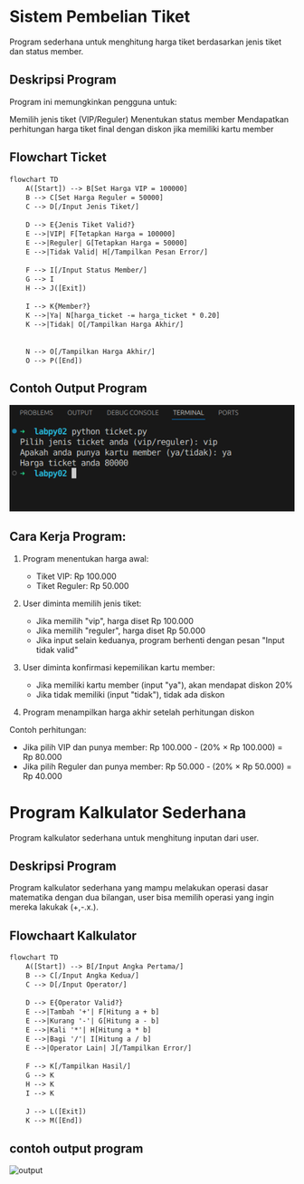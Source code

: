# Sistem Pembelian Tiket
Program sederhana untuk menghitung harga tiket berdasarkan jenis tiket dan status member.

## Deskripsi Program
Program ini memungkinkan pengguna untuk:

Memilih jenis tiket (VIP/Reguler)
Menentukan status member
Mendapatkan perhitungan harga tiket final dengan diskon jika memiliki kartu member

## Flowchart Ticket
````mermaid
flowchart TD
    A([Start]) --> B[Set Harga VIP = 100000]
    B --> C[Set Harga Reguler = 50000]
    C --> D[/Input Jenis Tiket/]
    
    D --> E{Jenis Tiket Valid?}
    E -->|VIP| F[Tetapkan Harga = 100000]
    E -->|Reguler| G[Tetapkan Harga = 50000]
    E -->|Tidak Valid| H[/Tampilkan Pesan Error/]
    
    F --> I[/Input Status Member/]
    G --> I
    H --> J([Exit])
    
    I --> K{Member?}
    K -->|Ya| N[harga_ticket -= harga_ticket * 0.20]
    K -->|Tidak| O[/Tampilkan Harga Akhir/]
    
    
    N --> O[/Tampilkan Harga Akhir/]
    O --> P([End])

````

## Contoh Output Program

![output](outputprogramticket.png)

## Cara Kerja Program:

1. Program menentukan harga awal:
   - Tiket VIP: Rp 100.000
   - Tiket Reguler: Rp 50.000

2. User diminta memilih jenis tiket:
   - Jika memilih "vip", harga diset Rp 100.000
   - Jika memilih "reguler", harga diset Rp 50.000
   - Jika input selain keduanya, program berhenti dengan pesan "Input tidak valid"

3. User diminta konfirmasi kepemilikan kartu member:
   - Jika memiliki kartu member (input "ya"), akan mendapat diskon 20%
   - Jika tidak memiliki (input "tidak"), tidak ada diskon

4. Program menampilkan harga akhir setelah perhitungan diskon

Contoh perhitungan:
- Jika pilih VIP dan punya member:
  Rp 100.000 - (20% × Rp 100.000) = Rp 80.000
- Jika pilih Reguler dan punya member:
  Rp 50.000 - (20% × Rp 50.000) = Rp 40.000




# Program Kalkulator Sederhana
Program kalkulator sederhana untuk menghitung inputan dari user.

## Deskripsi Program
Program kalkulator sederhana yang mampu melakukan operasi dasar matematika dengan dua bilangan, user bisa memilih operasi yang ingin mereka lakukak (+,-.x.\).

## Flowchaart Kalkulator


````mermaid
flowchart TD
    A([Start]) --> B[/Input Angka Pertama/]
    B --> C[/Input Angka Kedua/]
    C --> D[/Input Operator/]
    
    D --> E{Operator Valid?}
    E -->|Tambah '+'| F[Hitung a + b]
    E -->|Kurang '-'| G[Hitung a - b]
    E -->|Kali '*'| H[Hitung a * b]
    E -->|Bagi '/'| I[Hitung a / b]
    E -->|Operator Lain| J[/Tampilkan Error/]
    
    F --> K[/Tampilkan Hasil/]
    G --> K
    H --> K
    I --> K
    
    J --> L([Exit])
    K --> M([End])

````
## contoh output program

![output](output/programkalkulator.png)
